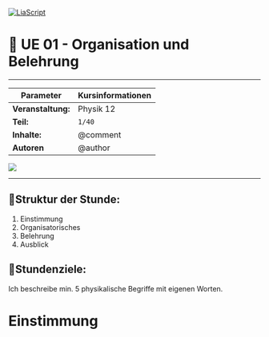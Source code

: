 <!--

author:   	Tobias Kozlowski
email:    	tobias.kozlowski[a]bsz-tw-freiberg.lernsax.de

version:  	0.0.1

language: 	de
narrator: 	Deutsch Male

comment:  	Motivation der Lehrveranstaltung "Physik" und Beschreibung der Organisation der Veranstaltung und Vorstellen der Inhalte der Klassenstude 12.
tags:     	Physik, BGy, Einführung, Organisation, Belehrung


icon:  	 	  https://www.bsz-freiberg.de/templates/bszjw/img/logo.svg
logo:		    https://pixabay.com/illustrations/iron-lotus-liquid-iron-1140876/

mode:       Presentation

-->

[![LiaScript](https://raw.githubusercontent.com/LiaScript/LiaScript/master/badges/course.svg)](https://liascript.github.io/course/?https://github.com/TobiKoz-git/Unterricht/blob/main/Physik/Klasse_12/📖_UE-01_-_Organisation_und_Belehrung.md)


# 📖 UE 01 - Organisation und Belehrung

*******************************************************************************
<!--data-type="none"-->
| Parameter                | Kursinformationen                                                                           |
| ------------------------ | ------------------------------------------------------------------------------------------- |
| **Veranstaltung:**       | Physik 12                                      |
| **Teil:**                |`1/40`                                                  |
| **Inhalte:**             | @comment                                                                                    |
| **Autoren**              | @author                                                                                     |

![](https://media2.giphy.com/media/v1.Y2lkPTc5MGI3NjExaDI3YngxamNrcDhheHhqeTA3OGdrb2IzNXE0emx5ZW9tcWo5eDVraCZlcD12MV9pbnRlcm5hbF9naWZfYnlfaWQmY3Q9Zw/69lT9rl8YOZPBAIJD7/giphy.webp)
*******************************************************************************
## 📝Struktur der Stunde:
1. Einstimmung
2. Organisatorisches
3. Belehrung
4. Ausblick

## 🎯Stundenziele:
Ich beschreibe min. 5 physikalische Begriffe mit eigenen Worten.

# Einstimmung
